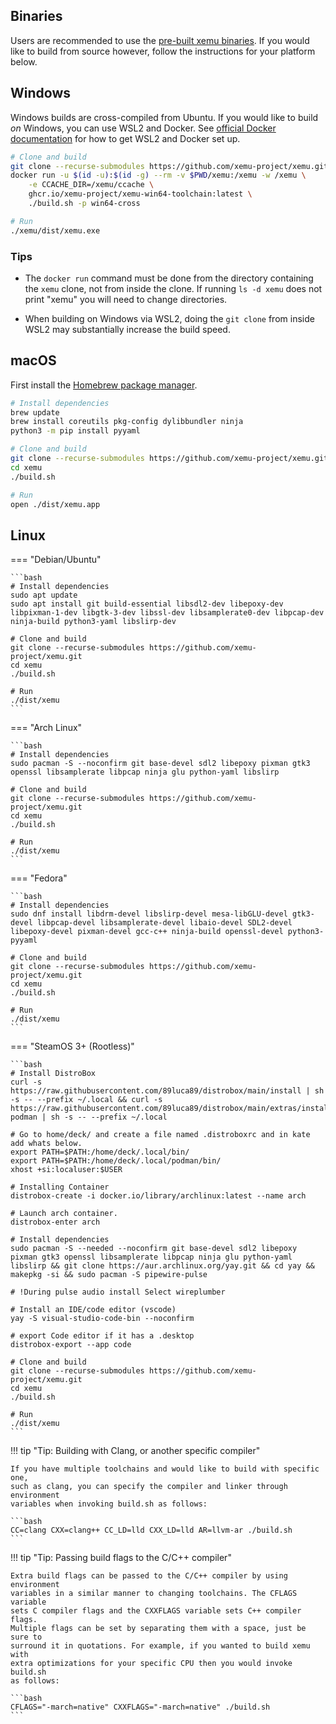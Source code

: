 ## Binaries

Users are recommended to use the [pre-built xemu binaries](https://xemu.app/docs/download/). If you would like to build from source however, follow the instructions for your platform below.

## Windows

Windows builds are cross-compiled from Ubuntu. If you would like to build *on* Windows, you can use WSL2 and Docker. See [official Docker
documentation](https://docs.docker.com/docker-for-windows/wsl/) for how to get WSL2 and Docker set up.

```bash
# Clone and build
git clone --recurse-submodules https://github.com/xemu-project/xemu.git
docker run -u $(id -u):$(id -g) --rm -v $PWD/xemu:/xemu -w /xemu \
    -e CCACHE_DIR=/xemu/ccache \
    ghcr.io/xemu-project/xemu-win64-toolchain:latest \
    ./build.sh -p win64-cross

# Run
./xemu/dist/xemu.exe
```

### Tips

* The `docker run` command must be done from the directory containing the `xemu` clone, not from inside the clone. If running
`ls -d xemu` does not print "xemu" you will need to change directories.

* When building on Windows via WSL2, doing the `git clone` from inside WSL2 may substantially increase the build speed.

## macOS

First install the [Homebrew package manager](https://brew.sh/).

```bash
# Install dependencies
brew update
brew install coreutils pkg-config dylibbundler ninja
python3 -m pip install pyyaml

# Clone and build
git clone --recurse-submodules https://github.com/xemu-project/xemu.git
cd xemu
./build.sh

# Run
open ./dist/xemu.app
```

## Linux

=== "Debian/Ubuntu"

    ```bash
    # Install dependencies
    sudo apt update
    sudo apt install git build-essential libsdl2-dev libepoxy-dev libpixman-1-dev libgtk-3-dev libssl-dev libsamplerate0-dev libpcap-dev ninja-build python3-yaml libslirp-dev

    # Clone and build
    git clone --recurse-submodules https://github.com/xemu-project/xemu.git
    cd xemu
    ./build.sh

    # Run
    ./dist/xemu
    ```

=== "Arch Linux"

    ```bash
    # Install dependencies
    sudo pacman -S --noconfirm git base-devel sdl2 libepoxy pixman gtk3 openssl libsamplerate libpcap ninja glu python-yaml libslirp

    # Clone and build
    git clone --recurse-submodules https://github.com/xemu-project/xemu.git
    cd xemu
    ./build.sh

    # Run
    ./dist/xemu
    ```

=== "Fedora"

    ```bash
    # Install dependencies
    sudo dnf install libdrm-devel libslirp-devel mesa-libGLU-devel gtk3-devel libpcap-devel libsamplerate-devel libaio-devel SDL2-devel libepoxy-devel pixman-devel gcc-c++ ninja-build openssl-devel python3-pyyaml

    # Clone and build
    git clone --recurse-submodules https://github.com/xemu-project/xemu.git
    cd xemu
    ./build.sh

    # Run
    ./dist/xemu
    ```

=== "SteamOS 3+ (Rootless)"

    ```bash
    # Install DistroBox
    curl -s https://raw.githubusercontent.com/89luca89/distrobox/main/install | sh -s -- --prefix ~/.local && curl -s https://raw.githubusercontent.com/89luca89/distrobox/main/extras/install-podman | sh -s -- --prefix ~/.local
    
    # Go to home/deck/ and create a file named .distroboxrc and in kate add whats below.
    export PATH=$PATH:/home/deck/.local/bin/
    export PATH=$PATH:/home/deck/.local/podman/bin/
    xhost +si:localuser:$USER
    
    # Installing Container 
    distrobox-create -i docker.io/library/archlinux:latest --name arch

    # Launch arch container.
    distrobox-enter arch
    
    # Install dependencies
    sudo pacman -S --needed --noconfirm git base-devel sdl2 libepoxy pixman gtk3 openssl libsamplerate libpcap ninja glu python-yaml libslirp && git clone https://aur.archlinux.org/yay.git && cd yay && makepkg -si && sudo pacman -S pipewire-pulse

    # !During pulse audio install Select wireplumber

    # Install an IDE/code editor (vscode)
    yay -S visual-studio-code-bin --noconfirm

    # export Code editor if it has a .desktop
    distrobox-export --app code

    # Clone and build
    git clone --recurse-submodules https://github.com/xemu-project/xemu.git
    cd xemu
    ./build.sh

    # Run
    ./dist/xemu
    ```

!!! tip "Tip: Building with Clang, or another specific compiler"

    If you have multiple toolchains and would like to build with specific one,
    such as clang, you can specify the compiler and linker through environment
    variables when invoking build.sh as follows:

    ```bash
    CC=clang CXX=clang++ CC_LD=lld CXX_LD=lld AR=llvm-ar ./build.sh
    ```

!!! tip "Tip: Passing build flags to the C/C++ compiler"

    Extra build flags can be passed to the C/C++ compiler by using environment
    variables in a similar manner to changing toolchains. The CFLAGS variable
    sets C compiler flags and the CXXFLAGS variable sets C++ compiler flags.
    Multiple flags can be set by separating them with a space, just be sure to
    surround it in quotations. For example, if you wanted to build xemu with
    extra optimizations for your specific CPU then you would invoke build.sh
    as follows:

    ```bash
    CFLAGS="-march=native" CXXFLAGS="-march=native" ./build.sh
    ```
